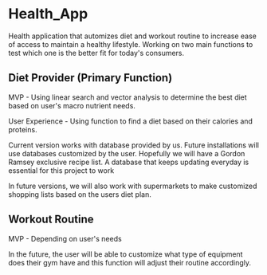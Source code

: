 # Health_App
Health application that automizes diet and workout routine to increase ease of access to maintain a healthy lifestyle. Working on two main functions to test which one is the better fit for today's consumers. 

## Diet Provider (Primary Function)
MVP - Using linear search and vector analysis to determine the best diet based on user's macro nutrient needs.

User Experience - Using function to find a diet based on their calories and proteins.

Current version works with database provided by us. Future installations will use databases customized by the user. Hopefully we will have a Gordon Ramsey exclusive recipe list. A database that keeps updating everyday is essential for this project to work

In future versions, we will also work with supermarkets to make customized shopping lists based on the users diet plan.

## Workout Routine
MVP - Depending on user's needs

In the future, the user will be able to customize what type of equipment does their gym have and this function will adjust their routine accordingly.
